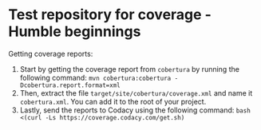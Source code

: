 # Test repository for coverage - Humble beginnings

Getting coverage reports:
1. Start by getting the coverage report from `cobertura` by running the following command: `mvn cobertura:cobertura -Dcobertura.report.format=xml`
2. Then, extract the file `target/site/cobertura/coverage.xml` and name it `cobertura.xml`. You can add it to the root of your project.
3. Lastly, send the reports to Codacy using the following command: `bash <(curl -Ls https://coverage.codacy.com/get.sh)`
